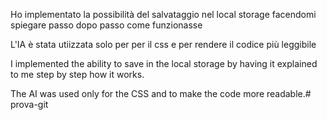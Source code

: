 Ho implementato la possibilità del salvataggio nel local storage facendomi spiegare passo dopo passo come funzionasse

L'IA è stata utiizzata solo per per il css e per rendere il codice più leggibile 




I implemented the ability to save in the local storage by having it explained to me step by step how it works.

The AI was used only for the CSS and to make the code more readable.# prova-git